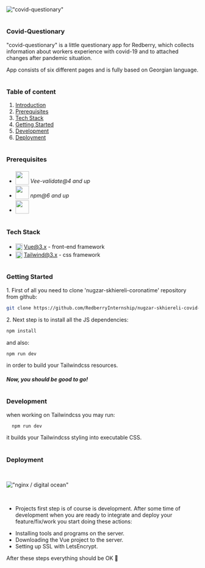  !["covid-questionary"](./vue-project/src/assets/logo.png)

#
### Covid-Questionary

"covid-questionary" is a little questionary app for Redberry, which collects information about workers experience with covid-19 and to attached changes after pandemic situation.
 
 App consists of six different pages and is fully based on Georgian language.

#
### Table of content

1. [Introduction](#Introduction)
2. [Prerequisites](#Prerequisites)
3. [Tech Stack](#Tech-Stack)
4. [Getting Started](#Getting-Started)
5. [Development](#Development)
6. [Deployment](#Deployment)

#
### Prerequisites

* <img src="vue-project/src/assets/veevalidate.png" width="35" style="position: relative; top: 4px" /> *Vee-validate@4 and up*
* <img src="/vue-project/src/assets/1200px-Npm-logo.svg.png" width="35" style="position: relative; top: 4px" /> *npm@6 and up*
* <img src="/vue-project/src/assets/vite.webp" width="35" style="position: relative; top: 4px" />



#
### Tech Stack

* <img src="./vue-project/src/assets/Vue.js_Logo_2.svg.png" height="18" style="position: relative; top: 4px" /> [Vue@3.x](https://vuejs.org/) - front-end framework
* <img src="./vue-project/src/assets/social-square.eab77323.jpg" height="18" style="position: relative; top: 4px" /> [Tailwind@3.x](https://tailwindui.com/components/application-ui/lists/tables) - css framework



#
### Getting Started
1\. First of all you need to clone 'nugzar-skhiereli-coronatime' repository from github:
```sh
git clone https://github.com/RedberryInternship/nugzar-skhiereli-covid-questionary.git
```

2\. Next step is to install all the JS dependencies:
```sh
npm install
```

and also:
```sh
npm run dev
```
in order to build your Tailwindcss resources.


##### Now, you should be good to go!



#
### Development

when working on Tailwindcss you may run:

```sh
  npm run dev
```
it builds your Tailwindcss styling into executable CSS.


#
### Deployment
<br/>

!["nginx / digital ocean"](./vue-project/src/assets/digital.png)

<br />

- Projects first step is of course is development.
 After some time of development when you are ready to integrate and deploy your feature/fix/work you start doing these actions:
* Installing tools and programs on the server.
* Downloading the Vue project to the server.
* Setting up SSL with LetsEncrypt.

After these steps everything should be OK :pray:
